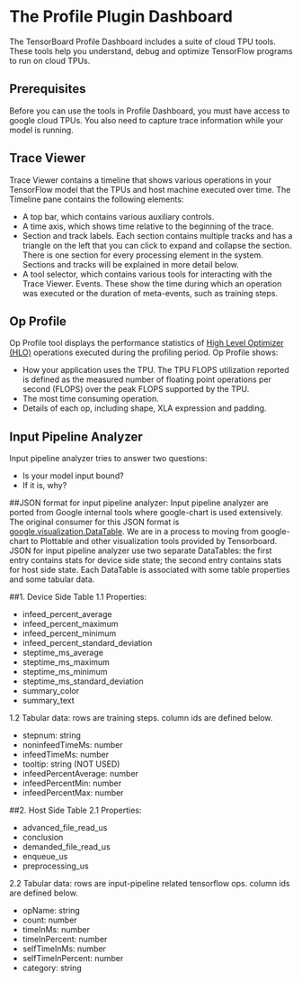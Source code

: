 # The Profile Plugin Dashboard
  The TensorBoard Profile Dashboard includes a suite of cloud TPU tools. These
  tools help you understand, debug and optimize TensorFlow programs to run on
  cloud TPUs.

## Prerequisites
  Before you can use the tools in Profile Dashboard, you must have access to
  google cloud TPUs. You also need to capture trace information while your model
  is running. 

## Trace Viewer
  Trace Viewer contains a timeline that shows various operations in your
  TensorFlow model that the TPUs and host machine executed over time. The
  Timeline pane contains the following elements:

  * A top bar, which contains various auxiliary controls.
  * A time axis, which shows time relative to the beginning of the trace.
  * Section and track labels. Each section contains multiple tracks and
  has a triangle on the left that you can click to expand and collapse the
  section. There is one section for every processing element in the system.
  Sections and tracks will be explained in more detail below.
  * A tool selector, which contains various tools for interacting with the
  Trace Viewer. Events. These show the time during which an operation was
  executed or the duration of meta-events, such as training steps.

## Op Profile
  Op Profile tool displays the performance statistics of [High Level Optimizer
  (HLO)](https://www.tensorflow.org/performance/xla) operations executed during
  the profiling period. Op Profile shows:

  * How your application uses the TPU. The TPU FLOPS utilization reported is
    defined as the measured number of floating point operations per second
    (FLOPS) over the peak FLOPS supported by the TPU.
  * The most time consuming operation.
  * Details of each op, including shape, XLA expression and padding.

## Input Pipeline Analyzer
  Input pipeline analyzer tries to answer two questions:

  * Is your model input bound?
  * If it is, why?

##JSON format for input pipeline analyzer:
  Input pipeline analyzer are ported from Google internal tools where
  google-chart is used extensively. The original consumer for this JSON format
  is [google.visualization.DataTable](https://developers.google.com/chart/interactive/docs/reference#DataTable).
  We are in a process to moving from google-chart to Plottable and other
  visualization tools provided by Tensorboard.
  JSON for input pipeline analyzer use two separate DataTables: the first entry
  contains stats for device side state; the second entry contains stats for
  host side state. Each DataTable is associated with some table properties and
  some tabular data.

##1. Device Side Table
1.1 Properties:

  * infeed_percent_average
  * infeed_percent_maximum
  * infeed_percent_minimum
  * infeed_percent_standard_deviation
  * steptime_ms_average
  * steptime_ms_maximum
  * steptime_ms_minimum
  * steptime_ms_standard_deviation
  * summary_color
  * summary_text

1.2 Tabular data: rows are training steps. column ids are defined below.

  * stepnum: string
  * noninfeedTimeMs: number
  * infeedTimeMs: number
  * tooltip: string (NOT USED)
  * infeedPercentAverage: number
  * infeedPercentMin: number
  * infeedPercentMax: number

##2. Host Side Table
2.1 Properties:

  * advanced_file_read_us
  * conclusion
  * demanded_file_read_us
  * enqueue_us
  * preprocessing_us

2.2 Tabular data: rows are input-pipeline related tensorflow ops. column
    ids are defined below.

  * opName: string
  * count: number
  * timeInMs: number
  * timeInPercent: number
  * selfTimeInMs: number
  * selfTimeInPercent: number
  * category: string
